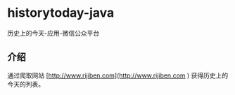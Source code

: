 historytoday-java
=================

历史上的今天-应用-微信公众平台

## 介绍

通过爬取网站 [http://www.rijiben.com](http://www.rijiben.com ) 获得历史上的今天的列表。
